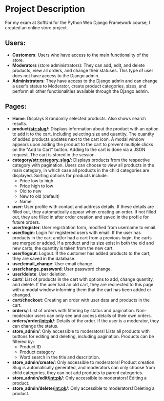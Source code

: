 # Project Description

For my exam at SoftUni for the Python Web Django Framework course, I created an online store project.

## Users:

- **Customers**: Users who have access to the main functionality of the store.
- **Moderators** (store administrators): They can add, edit, and delete products, view all orders, and change their statuses. This type of user does not have access to the Django admin.
- **Administrators**: They have access to the Django admin and can change a user's status to Moderator, create product categories, sizes, and perform all other functionalities available through the Django admin.

## Pages:

- **Home**: Displays 8 randomly selected products. Also shows search results.
- **product/<str:slug>/**: Displays information about the product with an option to add it to the cart, including selecting size and quantity. The quantity of added products updates next to the cart icon. A modal window appears upon adding the product to the cart to prevent multiple clicks on the "Add to Cart" button. Adding to the cart is done via a JSON request. The cart is stored in the session.
- **category/<str:category_slug>/**: Displays products from the respective category with pagination. Users can choose to view all products in the main category, in which case all products in the child categories are displayed. Sorting options for products include:
  - Price low to high
  - Price high to low
  - Old to new
  - New to old (default)
  - Name
- **user**: User profile with contact and address details. If these details are filled out, they automatically appear when creating an order. If not filled out, they are filled in after order creation and saved in the profile for future orders.
- **user/register**: User registration form, modified from username to email.
- **user/login**: Login for registered users with email. If the user has products in the cart and/or had a cart from a previous login, the carts are merged or added. If a product and its size exist in both the old and new carts, the quantity is taken from the new cart.
- **user/logout**: Logout. If the customer has added products to the cart, they are saved in the database.
- **user/email_change**: User email change.
- **user/change_password**: User password change.
- **user/delete**: User deletion.
- **cart/**: List of products in the cart with options to add, change quantity, and delete. If the user had an old cart, they are redirected to this page with a modal window informing them that the cart has been added or changed.
- **cart/checkout**: Creating an order with user data and products in the cart.
- **orders/**: List of orders with filtering by status and pagination. Non-moderator users can only see and access details of their own orders.
- **orders/order/<int:pk>/**: Details of the order. If the user is a moderator, they can change the status.
- **store_admin/**: Only accessible to moderators! Lists all products with buttons for editing and deleting, including pagination. Products can be filtered by:
  - Product ID
  - Product category
  - Word search in the title and description.
- **store_admin/create/**: Only accessible to moderators! Product creation. Slug is automatically generated, and moderators can only choose from child categories, they can not add products to parent categories.
- **store_admin/edit/<int:pk>/**: Only accessible to moderators! Editing a product.
- **store_admin/delete/<int:pk>/**: Only accessible to moderators! Deleting a product.
